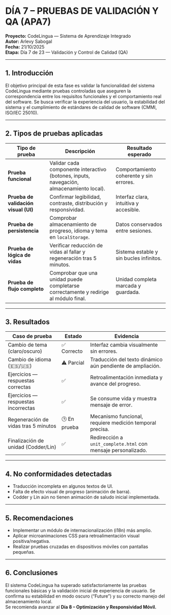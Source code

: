 
# DÍA 7 – PRUEBAS DE VALIDACIÓN Y QA (APA7)
**Proyecto:** CodeLingua — Sistema de Aprendizaje Integrado  
**Autor:** Arlevy Sabogal  
**Fecha:** 21/10/2025  
**Etapa:** Día 7 de 23 — Validación y Control de Calidad (QA)

---

## 1. Introducción
El objetivo principal de esta fase es validar la funcionalidad del sistema CodeLingua mediante pruebas controladas que aseguren la correspondencia entre los requisitos funcionales y el comportamiento real del software. Se busca verificar la experiencia del usuario, la estabilidad del sistema y el cumplimiento de estándares de calidad de software (CMMI, ISO/IEC 25010).

---

## 2. Tipos de pruebas aplicadas

| Tipo de prueba | Descripción | Resultado esperado |
|----------------|--------------|---------------------|
| **Prueba funcional** | Validar cada componente interactivo (botones, inputs, navegación, almacenamiento local). | Comportamiento coherente y sin errores. |
| **Prueba de validación visual (UI)** | Confirmar legibilidad, contraste, distribución y responsividad. | Interfaz clara, intuitiva y accesible. |
| **Prueba de persistencia** | Comprobar almacenamiento de progreso, idioma y tema en `localStorage`. | Datos conservados entre sesiones. |
| **Prueba de lógica de vidas** | Verificar reducción de vidas al fallar y regeneración tras 5 minutos. | Sistema estable y sin bucles infinitos. |
| **Prueba de flujo completo** | Comprobar que una unidad puede completarse correctamente y redirige al módulo final. | Unidad completa marcada y guardada. |

---

## 3. Resultados

| Caso de prueba | Estado | Evidencia |
|----------------|---------|-----------|
| Cambio de tema (claro/oscuro) | ✅ Correcto | Interfaz cambia visualmente sin errores. |
| Cambio de idioma (🇪🇸/🇺🇸) | ⚠️ Parcial | Traducción del texto dinámico aún pendiente de ampliación. |
| Ejercicios — respuestas correctas | ✅ | Retroalimentación inmediata y avance del progreso. |
| Ejercicios — respuestas incorrectas | ✅ | Se consume vida y muestra mensaje de error. |
| Regeneración de vidas tras 5 minutos | 🕒 En prueba | Mecanismo funcional, requiere medición temporal precisa. |
| Finalización de unidad (Codder/Lin) | ✅ | Redirección a `unit_complete.html` con mensaje personalizado. |

---

## 4. No conformidades detectadas
- Traducción incompleta en algunos textos de UI.  
- Falta de efecto visual de progreso (animación de barra).  
- Codder y Lin aún no tienen animación de saludo inicial implementada.  

---

## 5. Recomendaciones
- Implementar un módulo de internacionalización (i18n) más amplio.  
- Aplicar microanimaciones CSS para retroalimentación visual positiva/negativa.  
- Realizar pruebas cruzadas en dispositivos móviles con pantallas pequeñas.  

---

## 6. Conclusiones
El sistema CodeLingua ha superado satisfactoriamente las pruebas funcionales básicas y la validación inicial de experiencia de usuario. Se confirma su estabilidad en modo oscuro (“Future”) y su correcto manejo del almacenamiento local.  
Se recomienda avanzar al **Día 8 – Optimización y Responsividad Móvil.**
